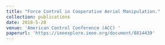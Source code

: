```yaml
---
title: "Force Control in Cooperative Aerial Manipulation."
collection: publications
date: 2018-5-20
venue: 'American Control Conference (ACC) '
paperurl: 'https://ieeexplore.ieee.org/document/8814439'
---
```

